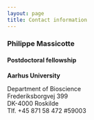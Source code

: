 ```yaml
---
layout: page
title: Contact information
---
```


### Philippe Massicotte

#### Postdoctoral fellowship


**Aarhus University**

Department of Bioscience<br>
Frederiksborgvej 399<br>
DK-4000 Roskilde<br>
Tlf. +45 871 58 472 #59003
